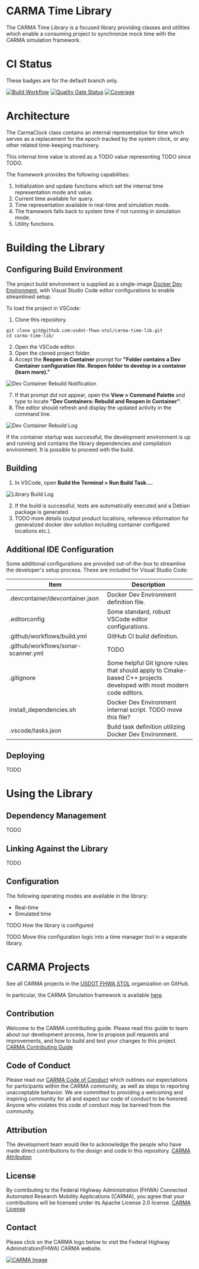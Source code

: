 # CARMA Time Library

The CARMA Time Library is a focused library providing classes and utilities which enable a consuming project to synchronize mock time with the CARMA simulation framework.

# CI Status

These badges are for the default branch only.

[![Build Workflow](https://github.com/usdot-fhwa-stol/carma-time-lib/actions/workflows/build.yml/badge.svg)](https://github.com/usdot-fhwa-stol/carma-time-lib/actions/workflows/build.yml)
[![Quality Gate Status](https://sonarcloud.io/api/project_badges/measure?project=usdot-fhwa-stol_carma-time-lib&metric=alert_status)](https://sonarcloud.io/summary/new_code?id=usdot-fhwa-stol_carma-time-lib)
[![Coverage](https://sonarcloud.io/api/project_badges/measure?project=usdot-fhwa-stol_carma-time-lib&metric=coverage)](https://sonarcloud.io/summary/new_code?id=usdot-fhwa-stol_carma-time-lib)
# Architecture

The CarmaClock class contains an internal representation for time which serves as a replacement for the epoch tracked by the system clock, or any other related time-keeping machinery.

This internal time value is stored as a TODO value representing TODO since TODO.

The framework provides the following capabilities:
1. Initialization and update functions which set the internal time representation mode and value.
2. Current time available for query.
3. Time representation available in real-time and simulation mode.
4. The framework falls back to system time if not running in simulation mode.
5. Utility functions.

# Building the Library
## Configuring Build Environment

The project build environment is supplied as a single-image [Docker Dev Environment](https://docs.docker.com/desktop/dev-environments/), with Visual Studio Code editor configurations to enable streamlined setup.

To load the project in VSCode:

1. Clone this repository.

```
git clone git@github.com:usdot-fhwa-stol/carma-time-lib.git
cd carma-time-lib/
```

2. Open the VSCode editor.
3. Open the cloned project folder.
4. Accept the **Reopen in Container** prompt for **"Folder contains a Dev Container configuration file. Reopen folder to develop in a container (learn more)."**

![Dev Container Rebuild Notification](doc/images/DevContainerRebuildNotification.png)

7. If that prompt did not appear, open the **View > Command Palette** and type to locate **"Dev Containers: Rebuild and Reopen in Container"**.
6. The editor should refresh and display the updated activity in the command line.

![Dev Container Rebuild Log](doc/images/DevContainerRebuildLog.png)

If the container startup was successful, the development environment is up and running and contains the library dependencies and compilation environment. It is possible to proceed with the build.

## Building

1. In VSCode, open **Build the Terminal > Run Build Task...**.

![Library Build Log](doc/images/LibraryBuildLog.png)

2. If the build is successful, tests are automatically executed and a Debian package is generated.
3. TODO more details (output product locations, reference information for generalized docker dev solution including container configured locations etc.).

## Additional IDE Configuration

Some additional configurations are provided out-of-the-box to streamline the developer's setup process. These are included for Visual Studio Code:

| Item                                  | Description                                                                                                          |
|---------------------------------------|----------------------------------------------------------------------------------------------------------------------|
| .devcontainer/devcontainer.json       | Docker Dev Environment definition file.                                                                              |  |  |  |
| .editorconfig                         | Some standard, robust VSCode editor configurations.                                                                  |  |  |  |
| .github/workflows/build.yml           | GitHub CI build definition.                                                                                          |  |  |  |
| .github/workflows/sonar-scanner.yml   | TODO                                                                                                                 |  |  |  |
| .gitignore                            | Some helpful Git Ignore rules that should apply to Cmake-based C++ projects developed with most modern code editors. |  |  |  |
| install_dependencies.sh               | Docker Dev Environment internal script. TODO move this file?                                                         |  |  |  |
| .vscode/tasks.json                    | Build task definition utilizing Docker Dev Environment.                                                              |  |  |  |

## Deploying
TODO
# Using the Library
## Dependency Management
TODO
## Linking Against the Library
TODO
## Configuration

The following operating modes are available in the library:
* Real-time
* Simulated time

TODO How the library is configured

TODO Move this configuration logic into a time manager tool in a separate library.

# CARMA Projects

See all CARMA projects in the [USDOT FHWA STOL](https://github.com/usdot-fhwa-stol) organization on GitHub.

In particular, the CARMA Simulation framework is available [here](https://github.com/usdot-fhwa-stol/carma-simulation).

## Contribution

Welcome to the CARMA contributing guide. Please read this guide to learn about our development process, how to propose pull requests and improvements, and how to build and test your changes to this project. [CARMA Contributing Guide](https://github.com/usdot-fhwa-stol/carma-platform/blob/develop/Contributing.md)

## Code of Conduct

Please read our [CARMA Code of Conduct](https://github.com/usdot-fhwa-stol/carma-platform/blob/develop/Code_of_Conduct.md) which outlines our expectations for participants within the CARMA community, as well as steps to reporting unacceptable behavior. We are committed to providing a welcoming and inspiring community for all and expect our code of conduct to be honored. Anyone who violates this code of conduct may be banned from the community.

## Attribution

The development team would like to acknowledge the people who have made direct contributions to the design and code in this repository. [CARMA Attribution](https://github.com/usdot-fhwa-stol/carma-platform/blob/develop/ATTRIBUTION.md)

## License

By contributing to the Federal Highway Administration (FHWA) Connected Automated Research Mobility Applications (CARMA), you agree that your contributions will be licensed under its Apache License 2.0 license. [CARMA License](https://github.com/usdot-fhwa-stol/carma-platform/blob/develop/docs/License.md)

## Contact

Please click on the CARMA logo below to visit the Federal Highway Adminstration(FHWA) CARMA website.

[![CARMA Image](https://raw.githubusercontent.com/usdot-fhwa-stol/CARMAPlatform/develop/docs/image/CARMA_icon.png)](https://highways.dot.gov/research/research-programs/operations/CARMA)
